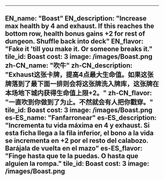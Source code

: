 ---

EN_name: "Boast"
EN_description: "Increase max health by 4 and exhaust. If this reaches the bottom row, health bonus gains +2 for rest of dungeon. Shuffle back into deck"
EN_flavor: "Fake it 'till you make it. Or someone breaks it."
tile_id: Boast
cost: 3
image: /images/Boast.png
zh-CN_name: "吹牛"
zh-CN_description: "Exhaust这张卡牌，提高4点最大生命值。如果这张牌落到了最下面一排则会将这张牌洗入牌库，这张牌在本场地下城内获得生命值上限+2。"
zh-CN_flavor: "一直吹到你做到了为止。不然就会有人把你戳穿。"
tile_id: Boast
cost: 3
image: /images/Boast.png
es-ES_name: "Fanfarronear"
es-ES_description: "Incrementa tu vida máxima en 4 y exhaust. Si esta ficha llega a la fila inferior, el bono a la vida se incrementa en +2 por el resto del calabozo. Barájala de vuelta en el mazo"
es-ES_flavor: "Finge hasta que te la puedas. O hasta que alguien la rompa."
tile_id: Boast
cost: 3
image: /images/Boast.png
---